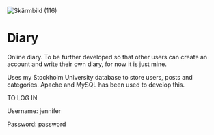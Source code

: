 ![Skärmbild (116)](https://user-images.githubusercontent.com/77730310/152994344-f79acc4a-bc4a-404b-acc9-929b76931316.png)
# Diary
Online diary.
To be further developed so that other users can create an account and write their own diary, for now it is just mine.

Uses my Stockholm University database to store users, posts and categories. Apache and MySQL has been used to develop this.

TO LOG IN

Username: jennifer

Password: password
